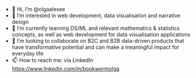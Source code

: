 - 👋 Hi, I’m @olgaalexee
- 👀 I’m interested in web development, data visualisation and narrative design
- 🌱 I’m currently learning DS/ML and relevant mathematics & statistics concepts, as well as web development for data visualisation applications
- 💞️ I’m looking to collaborate on B2C and B2B data-driven products that have transformative potential and can make a meaningful impact for everyday life
- 📫 How to reach me: via LinkedIn https://www.linkedin.com/in/bookwormolga

<!---
olgaalexee/olgaalexee is a ✨ special ✨ repository because its `README.md` (this file) appears on your GitHub profile.
You can click the Preview link to take a look at your changes.
--->

